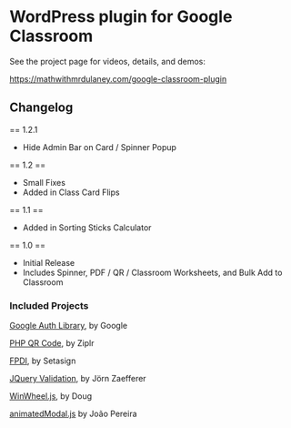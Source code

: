 # WordPress plugin for Google Classroom

See the project page for videos, details, and demos:

https://mathwithmrdulaney.com/google-classroom-plugin

## Changelog
== 1.2.1
* Hide Admin Bar on Card / Spinner Popup

== 1.2 ==
* Small Fixes
* Added in Class Card Flips

== 1.1 ==
* Added in Sorting Sticks Calculator

== 1.0 ==
* Initial Release
* Includes Spinner, PDF / QR / Classroom Worksheets, and Bulk Add to Classroom

### Included Projects

[Google Auth Library](https://github.com/googleapis/google-auth-library-php), by Google

[PHP QR Code](https://github.com/ziplr/php-qr-code), by Ziplr

[FPDI](https://github.com/Setasign/FPDI), by Setasign

[JQuery Validation](https://github.com/jquery-validation/jquery-validWation/), by Jörn Zaefferer

[WinWheel.js](https://github.com/zarocknz/javascript-winwheel), by Doug

[animatedModal.js](https://github.com/joaopereirawd/animatedModal.js/) by João Pereira
